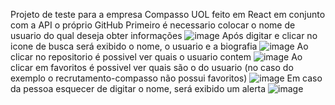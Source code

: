 Projeto de teste para a empresa Compasso UOL feito em React em conjunto com a API o próprio GitHub
Primeiro é necessario colocar o nome de usuario do qual deseja obter informações
![image](https://user-images.githubusercontent.com/79283952/132100901-c81be7a8-2229-48f7-8db4-83b3b99b08fb.png)
Após digitar e clicar no icone de busca será exibido o nome, o usuario e a biografia
![image](https://user-images.githubusercontent.com/79283952/132100950-289d929b-e746-4ca4-86aa-59a302cc1894.png)
Ao clicar no repositorio é possivel ver quais o usuario contem
![image](https://user-images.githubusercontent.com/79283952/132100975-7f9ff929-869f-417e-b81f-75988bfd557f.png)
Ao clicar em favoritos é possivel ver quais são o do usuario (no caso do exemplo o recrutamento-compasso não possui favoritos)
![image](https://user-images.githubusercontent.com/79283952/132100995-599fd08e-f884-456e-aad5-59c8a47a3ca8.png)
Em caso da pessoa esquecer de digitar o nome, será exibido um alerta
![image](https://user-images.githubusercontent.com/79283952/132101043-832740ef-da8a-4638-9c59-5f1c9ca768d9.png)

